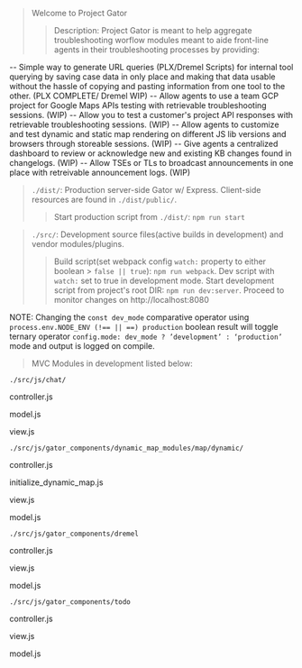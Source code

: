 >Welcome to Project Gator
>> Description: Project Gator is meant to help aggregate troubleshooting worflow modules meant to aide front-line agents in their troubleshooting processes by providing:

-- Simple way to generate URL queries (PLX/Dremel Scripts) for internal tool querying by saving case data in only place and making that data usable without the hassle of copying and pasting information from one tool to the other. (PLX COMPLETE/ Dremel WIP)
-- Allow agents to use a team GCP project for Google Maps APIs testing with retrievable troubleshooting sessions. (WIP)
-- Allow you to test a customer's project API responses with retrievable troubleshooting sessions. (WIP)
-- Allow agents to customize and test dynamic and static map rendering on different JS lib versions and browsers through storeable sessions. (WIP)
-- Give agents a centralized dashboard to review or acknowledge new and existing KB changes found in changelogs. (WIP)
-- Allow TSEs or TLs to broadcast announcements in one place with retreivable announcement logs. (WIP)

>`./dist/`:  Production server-side Gator w/ Express. Client-side resources are found in `./dist/public/`.
 >> Start production script from `./dist/`: `npm run start` 

>`./src/`: Development source files(active builds in development) and vendor modules/plugins. 
 >> Build script(set webpack config `watch:` property to either boolean > `false || true`): `npm run webpack`. 
 >> Dev script with `watch:` set to true in development mode. 
 >> Start development script from project's root DIR: `npm run dev:server`.
 >> Proceed to monitor changes on http://localhost:8080


NOTE: Changing the `const dev_mode` comparative operator using `process.env.NODE_ENV (!== || ==) production` boolean result will toggle ternary operator `config.mode: dev_mode ? ’development’ : ‘production’` mode and output is logged on compile.  


> MVC Modules in development listed below:



`./src/js/chat/`

controller.js

model.js

view.js


`./src/js/gator_components/dynamic_map_modules/map/dynamic/`

controller.js

initialize_dynamic_map.js

view.js

model.js


`./src/js/gator_components/dremel`

controller.js

view.js

model.js


`./src/js/gator_components/todo`

controller.js

view.js

model.js